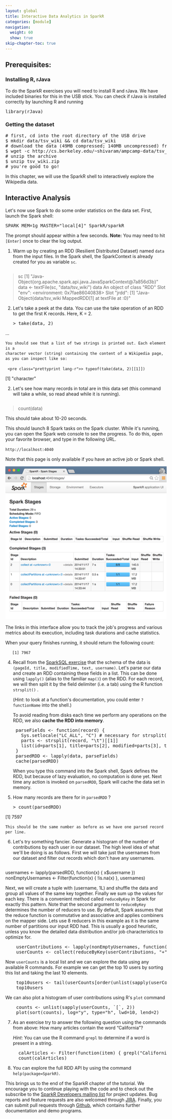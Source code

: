 ```yaml
---
layout: global
title: Interactive Data Analytics in SparkR
categories: [module]
navigation:
  weight: 60
  show: true
skip-chapter-toc: true
---
```


<!--

#### TODOs & FIXMEs
- Dry runs.
- Installation process.
- Add instruction for RStudio?
-->

## Prerequisites: 

### Installing R, rJava
To do the SparkR exercises you will need to install R and rJava. We have included
binaries for this in the USB stick. You can check if rJava is installed correctly
by launching R and running  

<pre class="prettyprint lang-r">
library(rJava)
</pre>

### Getting the dataset
<pre class="prettyprint lang-bsh">
# first, cd into the root directory of the USB drive
$ mkdir data/tsv_wiki && cd data/tsv_wiki
# download the data (49MB compressed; 140MB uncompressed) from the following URL
$ wget -c http://cs.berkeley.edu/~shivaram/ampcamp-data/tsv_wiki.zip
# unzip the archive
$ unzip tsv_wiki.zip
# you're good to go!
</pre>

In this chapter, we will use the SparkR shell to interactively explore the Wikipedia data.

## Interactive Analysis

Let's now use Spark to do some order statistics on the data set.
First, launch the Spark shell:

<pre class="lang-bash">
SPARK_MEM=1g MASTER="local[4]" SparkR/sparkR
</pre>

The prompt should appear within a few seconds. __Note:__ You may need to hit `[Enter]` once to clear the log output.

1. Warm up by creating an RDD (Resilient Distributed Dataset) named `data` from the input files.
   In the Spark shell, the SparkContext is already created for you as variable `sc`.

     <pre class="prettyprint lang-r">
> sc
[1] "Java-Object{org.apache.spark.api.java.JavaSparkContext@7a856d3b}" 
> data <- textFile(sc, "data/tsv_wiki")
> data
An object of class "RDD"
Slot "env":
<environment: 0x7fae86040838>
Slot "jrdd":
[1] "Java-Object{data/tsv_wiki MappedRDD[1] at textFile at <unknown>:0}"</pre>

2. Let's take a peek at the data. You can use the take operation of an RDD to get the first K records. Here, K = 2.

     <pre class="prettyprint lang-r">> take(data, 2)
...</pre>

    You should see that a list of two strings is printed out. Each element is a
    character vector (string) containing the content of a Wikipedia page, as you can inspect like so:

     <pre class="prettyprint lang-r">> typeof(take(data, 2)[[1]])
[1] "character"</pre>

2. Let's see how many records in total are in this data set (this command will take a while, so read ahead while it is running).

     <pre class="prettyprint lang-r">
> count(data)</pre>

   This should take about 10-20 seconds.

   This should launch 8 Spark tasks on the Spark cluster.
   While it's running, you can open the Spark web console to see the progress.
   To do this, open your favorite browser, and type in the following URL.

   `http://localhost:4040`

   Note that this page is only available if you have an active job or Spark shell.  

   ![Spark Application Status Web UI](img/sparkr-ui.png)

   The links in this interface allow you to track the job's progress and
   various metrics about its execution, including task durations and cache
   statistics.

   When your query finishes running, it should return the following count:

       [1] 7967

4. Recall from the [SparkSQL exercise](data-exploration-using-spark-sql.html) that the schema of the data is `(pageId, title, modifiedTime, text, username)`.
   Let's parse our data and create an RDD containing these fields in a list. 
   This can be done using `lapply()` (alias to the familiar `map()`) on the RDD. For each record, we will then split it by the field delimiter (i.e. a tab) using the R function `strsplit()` .

   (_Hint_: to look at a function's documentation, you could enter `?functionName` into the shell.)

   To avoid reading from disks each time we perform any operations on the RDD, we also __cache the RDD into memory__.

   <pre class="prettyprint lang-r">
    parseFields <- function(record) {
      Sys.setlocale("LC_ALL", "C") # necessary for strsplit() to work correctly
      parts <- strsplit(record, "\t")[[1]]
      list(id=parts[1], title=parts[2], modified=parts[3], text=parts[4], username=parts[5])
    }
    parsedRDD <- lapply(data, parseFields)
    cache(parsedRDD)</pre>

   When you type this command into the Spark shell, Spark defines the RDD, but because of lazy evaluation, no computation is done yet.
   Next time any action is invoked on `parsedRDD`, Spark will cache the data set in memory.

5. How many records are there for in `parsedRDD` ?

   <pre class="prettyprint lang-r">> count(parsedRDD)
[1] 7597</pre>

    This should be the same number as before as we have one parsed record per line.


6. Let's try something fancier.
   Generate a histogram of the number of contributions by each user in our dataset.
   The high level idea of what we'll be doing is as follows.
   First we will take just the usernames from our dataset and filter out records which don't have any usernames. 

   <pre class="prettyprint lang-r">
usernames <- lapply(parsedRDD, function(x) { x$username })
nonEmptyUsernames <- Filter(function(x) { !is.na(x) }, usernames)
   </pre>

   Next, we will create a tuple with (username, 1L) and shuffle the data and group all values of the same key together.
   Finally we sum up the values for each key.
   There is a convenient method called `reduceByKey` in Spark for exactly this pattern.
   Note that the second argument to `reduceByKey` determines the number of reducers to use.
   By default, Spark assumes that the reduce function is commutative and associative and applies combiners on the mapper side.
   Lets use 8 reducers in this example as it is the same number of partitions our input RDD had.
   This is usually a good heuristic, unless you know the detailed data distribution and/or job characteristics to optimize for.
   
   <pre class="prettyprint lang-r">
    userContributions <- lapply(nonEmptyUsernames, function(x) { list(x, 1L) })
    userCounts <- collect(reduceByKey(userContributions, "+", 8L))</pre>

   Now `userCounts` is a local list and we can explore the data using any available R commands.
   For example we can get the top 10 users by sorting this list and taking the last 10 elements.

   <pre class="prettyprint lang-r">
    top10users <- tail(userCounts[order(unlist(sapply(userCounts, `[`, 2)))], 10)
    top10users</pre>

   We can also plot a histogram of user contributions using R's `plot` command

   <pre class="prettyprint lang-r">
    counts <- unlist(sapply(userCounts, `[`, 2))
    plot(sort(counts), log="y", type="h", lwd=10, lend=2)</pre>

7. As an exercise try to answer the following question using the commands from above:
   How many articles contain the word “California”?

   _Hint_: You can use the R command `grepl` to determine if a word is present in a string.

   <div class="solution" markdown="1">
   <pre class="prettyprint lang-r">
     calArticles <- Filter(function(item) { grepl("California", item$text) }, parsedRDD)
     count(calArticles)
   </pre>
   </div>

8. You can explore the full RDD API by using the command `help(package=SparkR)`.

This brings us to the end of the SparkR chapter of the tutorial. We encourage you to continue playing with the code and to check out the subscribe to the [SparkR Developers mailing list](https://groups.google.com/forum/#!forum/sparkr-dev) for project updates. Bug reports and feature requests are also welcomed through [JIRA](https://sparkr.atlassian.net/issues/). Finally, you can submit pull requests through [Github](https://github.com/amplab-extras/SparkR-pkg), which contains further documentation and demo programs.
